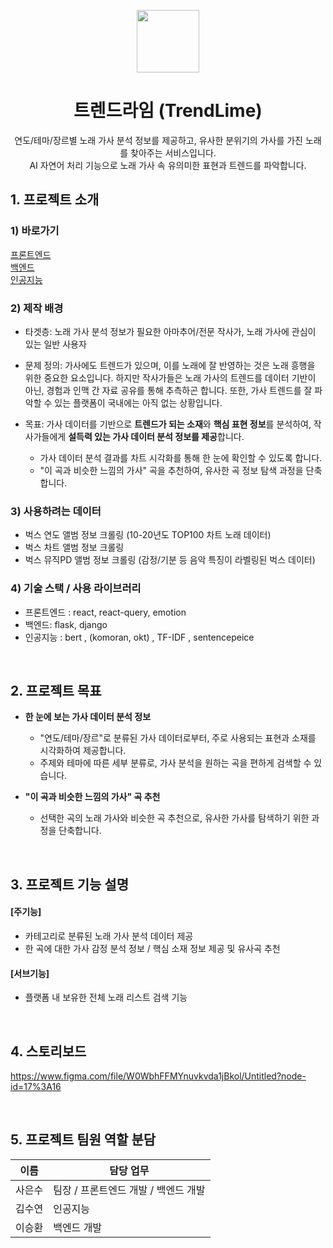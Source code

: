 <p align='center'><img src="https://user-images.githubusercontent.com/42709747/147240920-bf1329fd-3ab5-4048-b0b9-8d9f45fdd9ba.png" height=100 /></p>

<h1 align='center'>트렌드라임 (TrendLime)</h1>

<p align='center'>연도/테마/장르별 노래 가사 분석 정보를 제공하고, 유사한 분위기의 가사를 가진 노래를 찾아주는 서비스입니다. <br/>
AI 자연어 처리 기능으로 노래 가사 속 유의미한 표현과 트렌드를 파악합니다. </p>


## 1. 프로젝트 소개

### 1) 바로가기
[프론트엔드](https://github.com/Rory0304/TrendLime/tree/develop/client)  
[백엔드](https://github.com/Rory0304/TrendLime/tree/develop/server)  
[인공지능](https://github.com/Rory0304/TrendLime/tree/develop/ai)

### 2) 제작 배경

- 타겟층: 노래 가사 분석 정보가 필요한 아마추어/전문 작사가, 노래 가사에 관심이 있는 일반 사용자

- 문제 정의: 가사에도 트렌드가 있으며, 이를 노래에 잘 반영하는 것은 노래 흥행을 위한 중요한 요소입니다. 하지만 작사가들은 노래 가사의 트렌드를 데이터 기반이 아닌, 경험과 인맥 간 자료 공유를 통해 추측하곤 합니다. 또한, 가사 트렌드를 잘 파악할 수 있는 플랫폼이 국내에는 아직 없는 상황입니다.

- 목표: 가사 데이터를 기반으로 **트렌드가 되는 소재**와 **핵심 표현 정보**를 분석하여, 작사가들에게 **설득력 있는 가사 데이터 분석 정보를 제공**합니다.

    - 가사 데이터 분석 결과를 차트 시각화를 통해 한 눈에 확인할 수 있도록 합니다.
    - "이 곡과 비슷한 느낌의 가사" 곡을 추천하여, 유사한 곡 정보 탐색 과정을 단축합니다.

### 3) 사용하려는 데이터   
- 벅스 연도 앨범 정보 크롤링 (10-20년도 TOP100 차트 노래 데이터)     
- 벅스 차트 앨범 정보 크롤링   
- 벅스 뮤직PD 앨범 정보 크롤링 (감정/기분 등 음악 특징이 라벨링된 벅스 데이터)      

### 4) 기술 스택 / 사용 라이브러리 
- 프론트엔드 : react, react-query, emotion  
- 백엔드: flask, django  
- 인공지능 : bert , (komoran, okt) , TF-IDF , sentencepeice    

<br/>

## 2. 프로젝트 목표

- **한 눈에 보는 가사 데이터 분석 정보**
    - "연도/테마/장르"로 분류된 가사 데이터로부터, 주로 사용되는 표현과 소재를 시각화하여 제공합니다.
    - 주제와 테마에 따른 세부 분류로, 가사 분석을 원하는 곡을 편하게 검색할 수 있습니다.

- **"이 곡과 비슷한 느낌의 가사" 곡 추천**
    - 선택한 곡의 노래 가사와 비슷한 곡 추천으로, 유사한 가사를 탐색하기 위한 과정을 단축합니다.

<br/>

## 3. 프로젝트 기능 설명

#### [주기능]
- 카테고리로 분류된 노래 가사 분석 데이터 제공  
- 한 곡에 대한 가사 감정 분석 정보 / 핵심 소재 정보 제공 및 유사곡 추천

#### [서브기능]
- 플랫폼 내 보유한 전체 노래 리스트 검색 기능

<br/>

## 4. 스토리보드
https://www.figma.com/file/W0WbhFFMYnuvkvda1jBkol/Untitled?node-id=17%3A16

<br/>

## 5. 프로젝트 팀원 역할 분담
| 이름 | 담당 업무 |
| ------ | ------ |
| 사은수 | 팀장 / 프론트엔드 개발 / 백엔드 개발 |
| 김수연 | 인공지능 |
| 이승환 | 백엔드 개발 |
